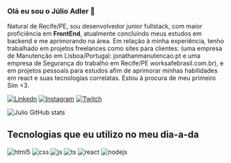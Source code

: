 ### Olá eu sou o Júlio Adler 👋
Natural de Recife/PE, sou desenvolvedor junior fullstack, com maior proficiência em <strong>FrontEnd</strong>, atualmente concluindo meus estudos em backend e me aprimorando na área. Em relação à minha experiência, tenho trabalhado em projetos freelances como sites para clientes:
(uma empresa de Manutenção em Lisboa/Portugal: <a src="www.jonathanmanutencao.pt">jonathanmanutencao.pt</a> e uma empresa de Segurança do trabalho em Recife/PE worksafebrasil.com.br),
e em projetos pessoais para estudos afim de aprimorar minhas habilidades em react e suas tecnologias correlatas. Estou à procura de meu primeiro Sim <3.

[![Linkedn](https://img.shields.io/badge/LinkedIn-0077B5?style=for-the-badge&logo=linkedin&logoColor=white)](https://www.linkedin.com/in/j%C3%BAlio-adler-550811107/)
[![Instagram](https://img.shields.io/badge/Instagram-E4405F?style=for-the-badge&logo=instagram&logoColor=white)](https://www.instagram.com/julioadl/)
[![Twitch](https://img.shields.io/badge/Twitch-9146FF?style=for-the-badge&logo=twitch&logoColor=white)](https://www.twitch.tv/adleronn)

![Julio GitHub stats](https://github-readme-stats.vercel.app/api?username=julioa-adl&show_icons=true&theme=radical)
<!-- <img alt="julio-Js" width="200" src="https://thumbs.gfycat.com/AngelicRelievedBronco-size_restricted.gif"> -->
<!-- <img alt="julio-Js" width="400" src="https://i.pinimg.com/originals/61/8c/c9/618cc9674dc60b1e2b3f66187edfaf6f.gif"> -->


## Tecnologias que eu utilizo no meu dia-a-da

<div style="display: inline_block">
  <img align="center" alt="html5" src="https://img.shields.io/badge/HTML5-E34F26?style=for-the-badge&logo=html5&logoColor=white" />
  <img align="center" alt="css" src="https://img.shields.io/badge/CSS3-1572B6?style=for-the-badge&logo=css3&logoColor=white" />
  <img align="center" alt="js" src="https://img.shields.io/badge/JavaScript-F7DF1E?style=for-the-badge&logo=javascript&logoColor=black" />
  <img align="center" alt="ts" src="https://img.shields.io/badge/TypeScript-007ACC?style=for-the-badge&logo=typescript&logoColor=white" />
  <img align="center" alt="react" src="https://img.shields.io/badge/React-20232A?style=for-the-badge&logo=react&logoColor=61DAFB" />
  <img align="center" alt="nodejs" src="https://img.shields.io/badge/Node.js-43853D?style=for-the-badge&logo=node.js&logoColor=white" />
</div><br/>

<!-- Como me apaixonei por programação? sou preguiçoso ... mas não um preguiçoso qualquer. Odeio tarefas repetitivas, acredito num mundo onde as pessoas serão livres para criar ao invés de escravas de tarefas que podem ser simplesmente automatizadas, e é graças a isso que quero dedicar minha vida e evoluir meu (ainda singelo e talvez sempre singelo) conhecimento, curiosidade e criatividade.
## Este é o futuro que acredito! -->


<!-- Meu Email: julioafmesquita@gmail.com -->
